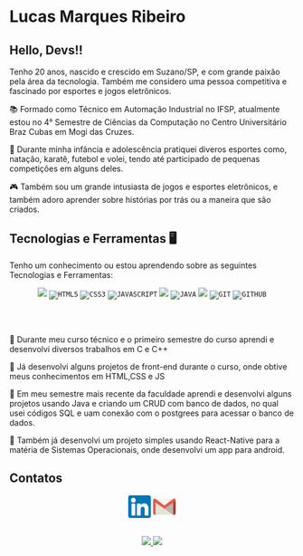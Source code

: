 # Lucas Marques Ribeiro

## Hello, Devs!!
Tenho 20 anos, nascido e crescido em Suzano/SP, e com grande paixão pela área da tecnologia. Também me considero uma pessoa competitiva e fascinado por esportes e jogos eletrônicos.

<div display="inline-block">
  <p align="left">📚 Formado como Técnico em Automação Industrial no IFSP, atualmente estou no 4° Semestre de Ciências da Computação no Centro Universitário Braz Cubas em Mogi das Cruzes.</p>
  <p align="left">🏅 Durante minha infância e adolescência pratiquei diveros esportes como, natação, karatê, futebol e volei, tendo até participado de pequenas competições em alguns deles.</p>
  <p align="left">🎮 Também sou um grande intusiasta de jogos e esportes eletrônicos, e também adoro aprender sobre histórias por trás ou a maneira que são criados.</p>
</div>


## Tecnologias e Ferramentas 🖥️ 
Tenho um conhecimento ou estou aprendendo sobre as seguintes Tecnologias e Ferramentas:
<br>
<p align="center">
<code><img width="40px" src="https://cdn.jsdelivr.net/gh/devicons/devicon@latest/icons/cplusplus/cplusplus-original.svg" /></code>
<code><img width="40px" src="https://cdn.jsdelivr.net/gh/devicons/devicon/icons/html5/html5-original-wordmark.svg" title = "HTML5"/></code>
<code><img width="40px" src="https://cdn.jsdelivr.net/gh/devicons/devicon/icons/css3/css3-original-wordmark.svg" title = "CSS3"/></code>
<code><img width="40px" src="https://cdn.jsdelivr.net/gh/devicons/devicon/icons/javascript/javascript-original.svg" title = "JAVASCRIPT"/></code>
<code><img width="40px" src="https://cdn.jsdelivr.net/gh/devicons/devicon@latest/icons/postgresql/postgresql-original.svg"/></code>
<code><img width="40px" src="https://cdn.jsdelivr.net/gh/devicons/devicon/icons/java/java-original.svg" title = "JAVA"/></code>
<code><img width="40px" src="https://cdn.jsdelivr.net/gh/devicons/devicon@latest/icons/react/react-original-wordmark.svg" /></code>
<code><img width="40px" src="https://cdn.jsdelivr.net/gh/devicons/devicon/icons/git/git-original.svg" title = "GIT"/></code>
<code><img width="40px" src="https://cdn.jsdelivr.net/gh/devicons/devicon/icons/github/github-original.svg" title = "GITHUB"/></code>
</p>
</br>
</br>
<div display="inline-block">
  <p algin="left">📕 Durante meu curso técnico e o primeiro semestre do curso aprendi e desenvolvi diversos trabalhos em C e C++</p>
  <p algin="left">📗 Já desenvolvi alguns projetos de front-end durante o curso, onde obtive meus conhecimentos em HTML,CSS e JS</p>
  <p algin="left">📘 Em meu semestre mais recente da faculdade aprendi e desenvolvi alguns projetos usando Java e criando um CRUD com banco de dados, no qual usei códigos SQL e uam conexão com o postgrees para acessar o banco de dados.</p>
  <p algin="left">📙 Também já desenvolvi um projeto simples usando React-Native para a matéria de Sistemas Operacionais, onde desenvolvi um app para android.</p>
</div>

## Contatos
<p align="center">
  <a href="https://www.linkedin.com/in/lucas-marques-ribeiro-2b5133265/"><img width="40px" src="./linkedin_174857.png" alt="LinkedIn"></a>
  <a href="mailto:lucasmribeiro2004@gmail.com"><img width="40px" src="./gmail-icon-logo-svgrepo-com.svg" alt="Email"></a>
</p>

##
<p align="center">
<a href="https://github.com/lucasmri23">
  <img loading="lazy" height="180em" src="https://github-readme-stats-eight-theta.vercel.app/api?username=lucasmri23&show_icons=true&theme=algolia&include_all_commits=true&count_private=true"/>
  <img loading="lazy" height="180em" src="https://github-readme-stats-eight-theta.vercel.app/api/top-langs/?username=lucasmri23&layout=compact&langs_count=8&theme=algolia"/>
</a>
</p>
